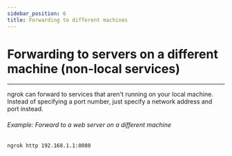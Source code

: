 ```yaml
---
sidebar_position: 6
title: Forwarding to different machines
---
```


# Forwarding to servers on a different machine (non-local services)

---

ngrok can forward to services that aren't running on your local machine. Instead of specifying a port number, just specify a network address and port instead.

###### Example: Forward to a web server on a different machine

    ngrok http 192.168.1.1:8080
